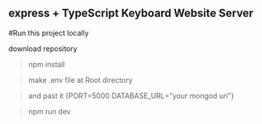 ## express + TypeScript Keyboard Website Server

#Run this project locally

download repository

> npm install

> make .env file at Root directory

> and past it {PORT=5000 DATABASE_URL="your mongod uri"}

> npm run dev
